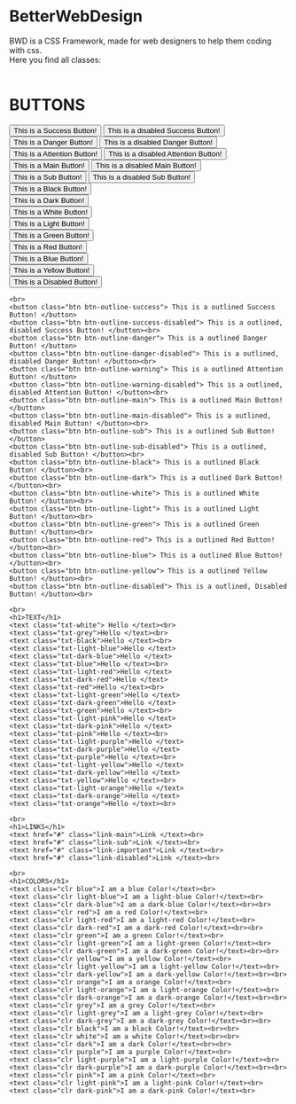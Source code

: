 # BetterWebDesign
BWD is a CSS Framework, made for web designers to help them coding with css.<br>
Here you find all classes:<br><br>

<h1>BUTTONS</h1>
    <button class="btn button-success"> This is a Success Button! </button>
    <button class="btn btn-success-disabled"> This is a disabled Success Button! </button><br>
    <button class="btn btn-danger"> This is a Danger Button! </button> 
    <button class="btn btn-danger-disabled"> This is a disabled Danger Button! </button><br>
    <button class="btn btn-warning"> This is a Attention Button! </button>
    <button class="btn btn-warning-disabled"> This is a disabled Attention Button! </button><br>
    <button class="btn btn-main"> This is a Main Button! </button>
    <button class="btn btn-main-disabled"> This is a disabled Main Button! </button><br>
    <button class="btn btn-sub"> This is a Sub Button! </button>
    <button class="btn btn-sub-disabled"> This is a disabled Sub Button! </button><br>
    <button class="btn btn-black"> This is a Black Button! </button><br>
    <button class="btn btn-dark"> This is a Dark Button! </button><br>
    <button class="btn btn-white"> This is a White Button! </button><br>
    <button class="btn btn-light"> This is a Light Button! </button><br>
    <button class="btn btn-green"> This is a Green Button! </button><br>
    <button class="btn btn-red"> This is a Red Button! </button><br>
    <button class="btn btn-blue"> This is a Blue Button! </button><br>
    <button class="btn btn-yellow"> This is a Yellow Button! </button><br>
    <button class="btn btn-disabled"> This is a Disabled Button! </button><br>
    
    <br>
    <button class="btn btn-outline-success"> This is a outlined Success Button! </button>
    <button class="btn btn-outline-success-disabled"> This is a outlined, disabled Success Button! </button><br>
    <button class="btn btn-outline-danger"> This is a outlined Danger Button! </button> 
    <button class="btn btn-outline-danger-disabled"> This is a outlined, disabled Danger Button! </button><br>
    <button class="btn btn-outline-warning"> This is a outlined Attention Button! </button>
    <button class="btn btn-outline-warning-disabled"> This is a outlined, disabled Attention Button! </button><br>
    <button class="btn btn-outline-main"> This is a outlined Main Button! </button>
    <button class="btn btn-outline-main-disabled"> This is a outlined, disabled Main Button! </button><br>
    <button class="btn btn-outline-sub"> This is a outlined Sub Button! </button>
    <button class="btn btn-outline-sub-disabled"> This is a outlined, disabled Sub Button! </button><br>
    <button class="btn btn-outline-black"> This is a outlined Black Button! </button><br>
    <button class="btn btn-outline-dark"> This is a outlined Dark Button! </button><br>
    <button class="btn btn-outline-white"> This is a outlined White Button! </button><br>
    <button class="btn btn-outline-light"> This is a outlined Light Button! </button><br>
    <button class="btn btn-outline-green"> This is a outlined Green Button! </button><br>
    <button class="btn btn-outline-red"> This is a outlined Red Button! </button><br>
    <button class="btn btn-outline-blue"> This is a outlined Blue Button! </button><br>
    <button class="btn btn-outline-yellow"> This is a outlined Yellow Button! </button><br>
    <button class="btn btn-outline-disabled"> This is a outlined, Disabled Button! </button><br>
    
    <br>
    <h1>TEXT</h1>
    <text class="txt-white"> Hello </text><br>
    <text class="txt-grey">Hello </text><br>
    <text class="txt-black">Hello </text><br>
    <text class="txt-light-blue">Hello </text>
    <text class="txt-dark-blue">Hello </text>
    <text class="txt-blue">Hello </text><br>
    <text class="txt-light-red">Hello </text>
    <text class="txt-dark-red">Hello </text>
    <text class="txt-red">Hello </text><br>
    <text class="txt-light-green">Hello </text>
    <text class="txt-dark-green">Hello </text>
    <text class="txt-green">Hello </text><br>
    <text class="txt-light-pink">Hello </text>
    <text class="txt-dark-pink">Hello </text>
    <text class="txt-pink">Hello </text><br>
    <text class="txt-light-purple">Hello </text>
    <text class="txt-dark-purple">Hello </text>
    <text class="txt-purple">Hello </text><br>
    <text class="txt-light-yellow">Hello </text>
    <text class="txt-dark-yellow">Hello </text>
    <text class="txt-yellow">Hello </text><br>
    <text class="txt-light-orange">Hello </text>
    <text class="txt-dark-orange">Hello </text>
    <text class="txt-orange">Hello </text><br>

    <br>
    <h1>LINKS</h1>
    <text href="#" class="link-main">Link </text><br>
    <text href="#" class="link-sub">Link </text><br>
    <text href="#" class="link-important">Link </text><br>
    <text href="#" class="link-disabled">Link </text><br>

    <br>
    <h1>COLORS</h1>
    <text class="clr blue">I am a blue Color!</text><br>
    <text class="clr light-blue">I am a light-blue Color!</text><br>
    <text class="clr dark-blue">I am a dark-blue Color!</text><br><br>
    <text class="clr red">I am a red Color!</text><br>
    <text class="clr light-red">I am a light-red Color!</text><br>
    <text class="clr dark-red">I am a dark-red Color!</text><br><br>
    <text class="clr green">I am a green Color!</text><br>
    <text class="clr light-green">I am a light-green Color!</text><br>
    <text class="clr dark-green">I am a dark-green Color!</text><br><br>
    <text class="clr yellow">I am a yellow Color!</text><br>
    <text class="clr light-yellow">I am a light-yellow Color!</text><br>
    <text class="clr dark-yellow">I am a dark-yellow Color!</text><br><br>
    <text class="clr orange">I am a orange Color!</text><br>
    <text class="clr light-orange">I am a light-orange Color!</text><br>
    <text class="clr dark-orange">I am a dark-orange Color!</text><br><br>
    <text class="clr grey">I am a grey Color!</text><br>
    <text class="clr light-grey">I am a light-grey Color!</text><br>
    <text class="clr dark-grey">I am a dark-grey Color!</text><br><br>
    <text class="clr black">I am a black Color!</text><br><br>
    <text class="clr white">I am a white Color!</text><br><br>
    <text class="clr dark">I am a dark Color!</text><br><br>
    <text class="clr purple">I am a purple Color!</text><br>
    <text class="clr light-purple">I am a light-purple Color!</text><br>
    <text class="clr dark-purple">I am a dark-purple Color!</text><br><br>
    <text class="clr pink">I am a pink Color!</text><br>
    <text class="clr light-pink">I am a light-pink Color!</text><br>
    <text class="clr dark-pink">I am a dark-pink Color!</text><br>
